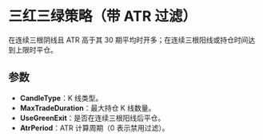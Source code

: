 # 三红三绿策略（带 ATR 过滤）

在连续三根阴线且 ATR 高于其 30 期平均时开多；在连续三根阳线或持仓时间达到上限时平仓。

## 参数

- **CandleType**：K 线类型。
- **MaxTradeDuration**：最大持仓 K 线数量。
- **UseGreenExit**：是否在连续三根阳线后平仓。
- **AtrPeriod**：ATR 计算周期（0 表示禁用过滤）。
